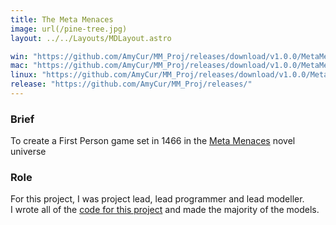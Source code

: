 ```yaml
---
title: The Meta Menaces
image: url(/pine-tree.jpg)
layout: ../../Layouts/MDLayout.astro

win: "https://github.com/AmyCur/MM_Proj/releases/download/v1.0.0/MetaMenaces_Windows.zip"
mac: "https://github.com/AmyCur/MM_Proj/releases/download/v1.0.0/MetaMenaces_Mac.zip"
linux: "https://github.com/AmyCur/MM_Proj/releases/download/v1.0.0/MetaMenaces_Linux.zip"
release: "https://github.com/AmyCur/MM_Proj/releases/"
---
```


### Brief
To create a First Person game set in 1466 in the [Meta Menaces](https://themetamenaces.io/) novel universe 

### Role
For this project, I was project lead, lead programmer and lead modeller. <br> I wrote all of the 
[code for this project](https://github.com/AmyCur/MM_Proj) and made the majority of the models.
